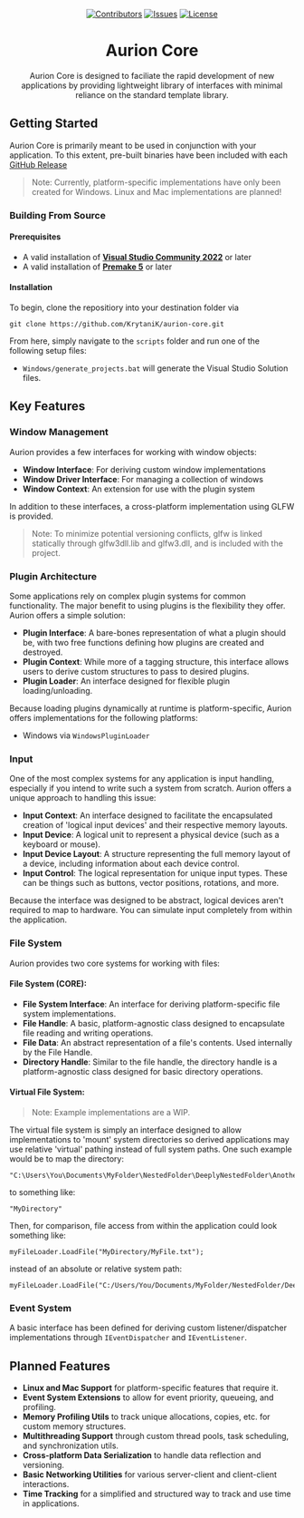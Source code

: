 <div align="center">

<a href="https://github.com/krytanik/aurion-core/graphs/contributors">![Contributors](https://img.shields.io/github/contributors/krytanik/aurion-core)</a>
<a href="https://github.com/krytanik/aurion-core/issues">![Issues](https://img.shields.io/github/issues/krytanik/aurion-core)</a>
<a href="">![License](https://img.shields.io/github/license/krytanik/aurion-core)</a>

<h1>Aurion Core</h1>

<p>
  Aurion Core is designed to faciliate the rapid development of new applications by providing lightweight library of interfaces with minimal reliance on the standard template library.
</p>

</div>


## Getting Started

Aurion Core is primarily meant to be used in conjunction with your application. To this extent, pre-built binaries have been included with each [GitHub Release](https://github.com/krytanik/aurion-core/releases/latest)
> Note: Currently, platform-specific implementations have only been created for Windows. Linux and Mac implementations are planned!

### Building From Source

#### Prerequisites
- A valid installation of [**Visual Studio Community 2022**](https://visualstudio.microsoft.com/vs/community/) or later
- A valid installation of [**Premake 5**](https://premake.github.io/) or later

#### Installation
To begin, clone the repositiory into your destination folder via

```
git clone https://github.com/KrytaniK/aurion-core.git
```

From here, simply navigate to the `scripts` folder and run one of the following setup files:
- `Windows/generate_projects.bat` will generate the Visual Studio Solution files.

## Key Features

### Window Management
Aurion provides a few interfaces for working with window objects:
- **Window Interface**: For deriving custom window implementations
- **Window Driver Interface**: For managing a collection of windows
- **Window Context**: An extension for use with the plugin system

In addition to these interfaces, a cross-platform implementation using GLFW is provided.
> Note: To minimize potential versioning conflicts, glfw is linked statically through glfw3dll.lib and glfw3.dll, and is included with the project.

### Plugin Architecture
Some applications rely on complex plugin systems for common functionality. The major benefit to using plugins is the flexibility they offer. Aurion offers a simple solution:
- **Plugin Interface**: A bare-bones representation of what a plugin should be, with two free functions defining how plugins are created and destroyed.
- **Plugin Context**: While more of a tagging structure, this interface allows users to derive custom structures to pass to desired plugins.
- **Plugin Loader**: An interface designed for flexible plugin loading/unloading.

Because loading plugins dynamically at runtime is platform-specific, Aurion offers implementations for the following platforms:
- Windows via `WindowsPluginLoader`

### Input
One of the most complex systems for any application is input handling, especially if you intend to write such a system from scratch. Aurion offers a unique approach to handling this issue:
- **Input Context**: An interface designed to facilitate the encapsulated creation of 'logical input devices' and their respective memory layouts.
- **Input Device**: A logical unit to represent a physical device (such as a keyboard or mouse).
- **Input Device Layout**: A structure representing the full memory layout of a device, including information about each device control.
- **Input Control**: The logical representation for unique input types. These can be things such as buttons, vector positions, rotations, and more.

Because the interface was designed to be abstract, logical devices aren't required to map to hardware. You can simulate input completely from within the application.

### File System
Aurion provides two core systems for working with files:

#### File System (CORE):
- **File System Interface**: An interface for deriving platform-specific file system implementations.
- **File Handle**: A basic, platform-agnostic class designed to encapsulate file reading and writing operations.
- **File Data**: An abstract representation of a file's contents. Used internally by the File Handle.
- **Directory Handle**: Similar to the file handle, the directory handle is a platform-agnostic class designed for basic directory operations.

#### Virtual File System:
> Note: Example implementations are a WIP.

The virtual file system is simply an interface designed to allow implementations to 'mount' system directories so derived applications may use relative 'virtual' pathing instead of full system paths.
One such example would be to map the directory:
```
"C:\Users\You\Documents\MyFolder\NestedFolder\DeeplyNestedFolder\AnotherDeeplyNestedFolder"
```
to something like:
```
"MyDirectory"
```
Then, for comparison, file access from within the application could look something like:
```
myFileLoader.LoadFile("MyDirectory/MyFile.txt");
```
instead of an absolute or relative system path:
```
myFileLoader.LoadFile("C:/Users/You/Documents/MyFolder/NestedFolder/DeeplyNestedFolder/AnotherDeeplyNestedFolder/MyFile.txt");
```

### Event System
A basic interface has been defined for deriving custom listener/dispatcher implementations through `IEventDispatcher` and `IEventListener`.

## Planned Features
- **Linux and Mac Support** for platform-specific features that require it.
- **Event System Extensions** to allow for event priority, queueing, and profiling.
- **Memory Profiling Utils** to track unique allocations, copies, etc. for custom memory structures.
- **Multithreading Support** through custom thread pools, task scheduling, and synchronization utils.
- **Cross-platform Data Serialization** to handle data reflection and versioning.
- **Basic Networking Utilities** for various server-client and client-client interactions.
- **Time Tracking** for a simplified and structured way to track and use time in applications.


<!---
## **🚀 Getting Started**

Pre-compiled binaries for each platform can be found [Here]()
--->

<!---
### **🔹 Prerequisites**

- **OS Support:** Windows, Mac , Linux
- **Dependencies:** List required dependencies.
- **Compiler:** Minimum compiler versions & requirements.
--->

<!---
### **🔹 Installation**

```sh
# Clone the repository
git clone https://github.com/your-org/repo-name.git
cd repo-name

# Build with Premake
premake5 vs2022  # (or gmake2 for Linux/macOS)

# Compile
make               # Linux/macOS
MSBuild solution.sln  # Windows

# Run the application (if applicable)
./bin/Debug/project-name
```
--->
